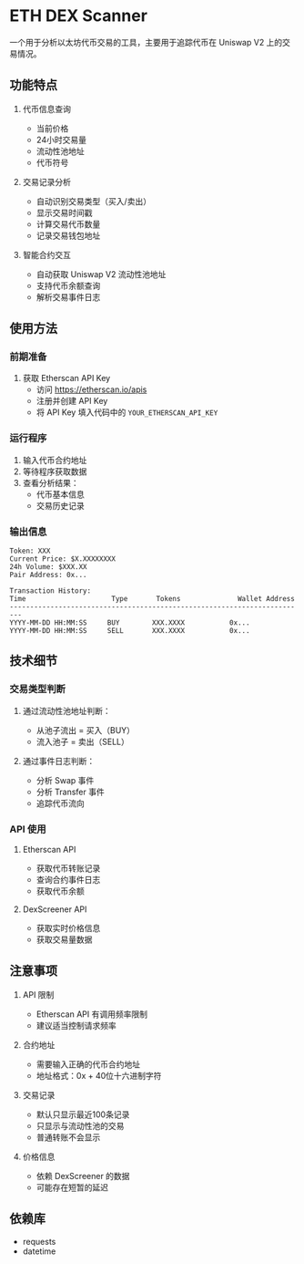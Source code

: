 # ETH DEX Scanner

一个用于分析以太坊代币交易的工具，主要用于追踪代币在 Uniswap V2 上的交易情况。

## 功能特点

1. 代币信息查询
   - 当前价格
   - 24小时交易量
   - 流动性池地址
   - 代币符号

2. 交易记录分析
   - 自动识别交易类型（买入/卖出）
   - 显示交易时间戳
   - 计算交易代币数量
   - 记录交易钱包地址

3. 智能合约交互
   - 自动获取 Uniswap V2 流动性池地址
   - 支持代币余额查询
   - 解析交易事件日志

## 使用方法

### 前期准备
1. 获取 Etherscan API Key
   - 访问 https://etherscan.io/apis
   - 注册并创建 API Key
   - 将 API Key 填入代码中的 `YOUR_ETHERSCAN_API_KEY`

### 运行程序
1. 输入代币合约地址
2. 等待程序获取数据
3. 查看分析结果：
   - 代币基本信息
   - 交易历史记录

### 输出信息
```
Token: XXX
Current Price: $X.XXXXXXXX
24h Volume: $XXX.XX
Pair Address: 0x...

Transaction History:
Time                     Type       Tokens              Wallet Address
-------------------------------------------------------------------------
YYYY-MM-DD HH:MM:SS     BUY        XXX.XXXX           0x...
YYYY-MM-DD HH:MM:SS     SELL       XXX.XXXX           0x...
```

## 技术细节

### 交易类型判断
1. 通过流动性池地址判断：
   - 从池子流出 = 买入（BUY）
   - 流入池子 = 卖出（SELL）

2. 通过事件日志判断：
   - 分析 Swap 事件
   - 分析 Transfer 事件
   - 追踪代币流向

### API 使用
1. Etherscan API
   - 获取代币转账记录
   - 查询合约事件日志
   - 获取代币余额

2. DexScreener API
   - 获取实时价格信息
   - 获取交易量数据

## 注意事项

1. API 限制
   - Etherscan API 有调用频率限制
   - 建议适当控制请求频率

2. 合约地址
   - 需要输入正确的代币合约地址
   - 地址格式：0x + 40位十六进制字符

3. 交易记录
   - 默认只显示最近100条记录
   - 只显示与流动性池的交易
   - 普通转账不会显示

4. 价格信息
   - 依赖 DexScreener 的数据
   - 可能存在短暂的延迟

## 依赖库
- requests
- datetime 